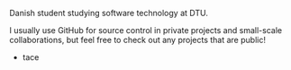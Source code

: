 Danish student studying software technology at DTU.

I usually use GitHub for source control in private projects and small-scale collaborations, but feel free to check out any projects that are public!

- tace

<!---
tacecapSx/tacecapSx is a ✨ special ✨ repository because its `README.md` (this file) appears on your GitHub profile.
You can click the Preview link to take a look at your changes.
--->

